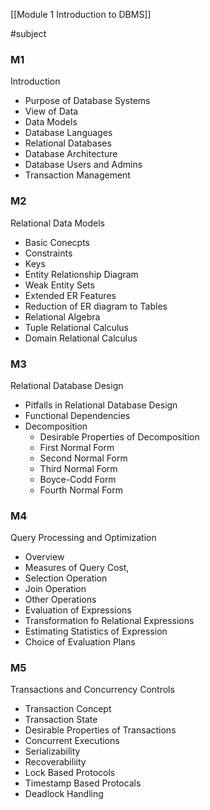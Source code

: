 [[Module 1 Introduction to DBMS]]

#subject 

### M1
Introduction
* Purpose of Database Systems
* View of Data
* Data Models
* Database Languages
* Relational Databases
* Database Architecture
* Database Users and Admins
* Transaction Management

### M2
Relational Data Models
* Basic Conecpts
* Constraints
* Keys
* Entity Relationship Diagram
* Weak Entity Sets
* Extended ER Features
* Reduction of ER diagram to Tables
* Relational Algebra
* Tuple Relational Calculus
* Domain Relational Calculus

### M3
Relational Database Design
* Pitfalls in Relational Database Design
* Functional Dependencies
* Decomposition
	* Desirable Properties of Decomposition
	* First Normal Form
	* Second Normal Form
	* Third Normal Form
	* Boyce-Codd Form
	* Fourth Normal Form

### M4
Query Processing and Optimization
* Overview
* Measures of Query Cost,
* Selection Operation
* Join Operation
* Other Operations
* Evaluation of Expressions
* Transformation fo Relational Expressions
* Estimating Statistics of Expression
* Choice of Evaluation Plans

### M5
Transactions and Concurrency Controls
* Transaction Concept
* Transaction State
* Desirable Properties of Transactions
* Concurrent Executions
* Serializability
* Recoverabiliity
* Lock Based Protocols
* Timestamp Based Protocals
* Deadlock Handling